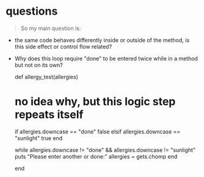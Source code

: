 # questions

> So my main question is:

* the same code behaves differently inside or outside of the method, is this side effect or control flow related?

* Why does this loop require "done" to be entered twice while in a method but not on its own?

    def allergy_test(allergies)
    # no idea why, but this logic step repeats itself
	if allergies.downcase == "done"
		false
	elsif allergies.downcase == "sunlight"
		true
	end

	while allergies.downcase != "done" && allergies.downcase != "sunlight" 
		puts "Please enter another or done:"
		allergies = gets.chomp
	end

    end